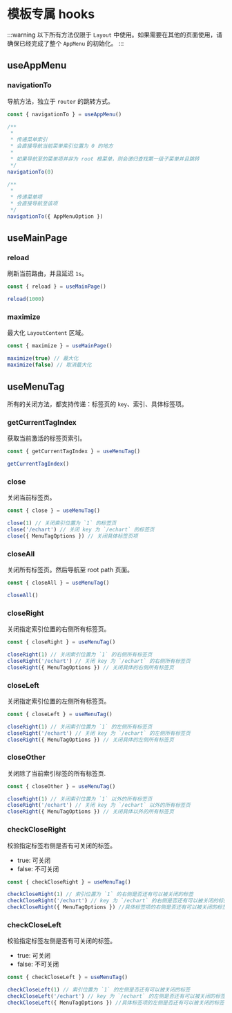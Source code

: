 # 模板专属 hooks

:::warning
以下所有方法仅限于 `Layout` 中使用。如果需要在其他的页面使用，请确保已经完成了整个 `AppMenu` 的初始化。
:::

## useAppMenu

### navigationTo

导航方法，独立于 `router` 的跳转方式。

```ts
const { navigationTo } = useAppMenu()

/**
 *
 * 传递菜单索引
 * 会直接导航当前菜单索引位置为 0 的地方
 *
 * 如果导航至的菜单项并非为 root 根菜单，则会递归查找第一级子菜单并且跳转
 */
navigationTo(0)

/**
 *
 * 传递菜单项
 * 会直接导航至该项
 */
navigationTo({ AppMenuOption })
```

## useMainPage

### reload

刷新当前路由，并且延迟 `1s`。

```ts
const { reload } = useMainPage()

reload(1000)
```

### maximize

最大化 `LayoutContent` 区域。

```ts
const { maximize } = useMainPage()

maximize(true) // 最大化
maximize(false) // 取消最大化
```

## useMenuTag

所有的关闭方法，都支持传递：标签页的 `key`、索引、具体标签项。

### getCurrentTagIndex

获取当前激活的标签页索引。

```ts
const { getCurrentTagIndex } = useMenuTag()

getCurrentTagIndex()
```

### close

关闭当前标签页。

```ts
const { close } = useMenuTag()

close(1) // 关闭索引位置为 `1` 的标签页
close('/echart') // 关闭 key 为 `/echart` 的标签页
close({ MenuTagOptions }) // 关闭具体标签页项
```

### closeAll

关闭所有标签页。然后导航至 root path 页面。

```ts
const { closeAll } = useMenuTag()

closeAll()
```

### closeRight

关闭指定索引位置的右侧所有标签页。

```ts
const { closeRight } = useMenuTag()

closeRight(1) // 关闭索引位置为 `1` 的右侧所有标签页
closeRight('/echart') // 关闭 key 为 `/echart` 的右侧所有标签页
closeRight({ MenuTagOptions }) // 关闭具体的右侧所有标签页
```

### closeLeft

关闭指定索引位置的左侧所有标签页。

```ts
const { closeLeft } = useMenuTag()

closeRight(1) // 关闭索引位置为 `1` 的左侧所有标签页
closeRight('/echart') // 关闭 key 为 `/echart` 的左侧所有标签页
closeRight({ MenuTagOptions }) // 关闭具体的左侧所有标签页
```

### closeOther

关闭除了当前索引标签的所有标签页.

```ts
const { closeOther } = useMenuTag()

closeRight(1) // 关闭索引位置为 `1` 以外的所有标签页
closeRight('/echart') // 关闭 key 为 `/echart` 以外的所有标签页
closeRight({ MenuTagOptions }) // 关闭具体以外的所有标签页
```

### checkCloseRight

校验指定标签右侧是否有可关闭的标签。

- true: 可关闭
- false: 不可关闭

```ts
const { checkCloseRight } = useMenuTag()

checkCloseRight(1) // 索引位置为 `1` 的右侧是否还有可以被关闭的标签
checkCloseRight('/echart') // key 为 `/echart` 的右侧是否还有可以被关闭的标签
checkCloseRight({ MenuTagOptions }) //具体标签项的右侧是否还有可以被关闭的标签
```

### checkCloseLeft

校验指定标签左侧是否有可关闭的标签。

- true: 可关闭
- false: 不可关闭

```ts
const { checkCloseLeft } = useMenuTag()

checkCloseLeft(1) // 索引位置为 `1` 的左侧是否还有可以被关闭的标签
checkCloseLeft('/echart') // key 为 `/echart` 的左侧是否还有可以被关闭的标签
checkCloseLeft({ MenuTagOptions }) //具体标签项的左侧是否还有可以被关闭的标签
```
